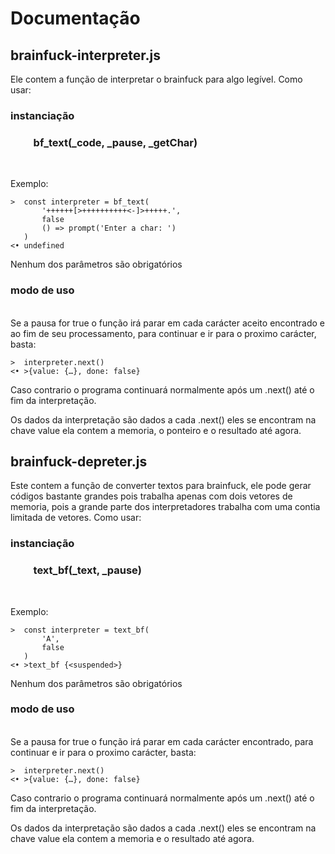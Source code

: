 # Documentação

## brainfuck-interpreter.js
Ele contem a função de interpretar o brainfuck para algo legível.
Como usar:

### instanciação
### &emsp;&emsp; bf_text(_code, _pause, _getChar)
<br/>

Exemplo:

    >  const interpreter = bf_text(
           '++++++[>++++++++++<-]>+++++.',
           false
           () => prompt('Enter a char: ')
       )
    <• undefined

Nenhum dos parâmetros são obrigatórios

### modo de uso
<br/>
Se a pausa for true o função irá parar em cada carácter aceito
encontrado e ao fim de seu processamento, para continuar e ir
para o proximo carácter, basta:

    >  interpreter.next()
    <• >{value: {…}, done: false}

Caso contrario o programa continuará normalmente após um .next()
até o fim da interpretação.

Os dados da interpretação são dados a cada .next() eles se
encontram na chave value ela contem a memoria, o ponteiro e
o resultado até agora.

## brainfuck-depreter.js
Este contem a função de converter textos para brainfuck, ele
pode gerar códigos bastante grandes pois trabalha apenas com
dois vetores de memoria, pois a grande parte dos interpretadores
trabalha com uma contia limitada de vetores. Como usar:

### instanciação
### &emsp;&emsp; text_bf(_text, _pause)
<br/>

Exemplo:

    >  const interpreter = text_bf(
           'A',
           false
       )
    <• >text_bf {<suspended>}

Nenhum dos parâmetros são obrigatórios

### modo de uso
<br/>
Se a pausa for true o função irá parar em cada carácter encontrado,
para continuar e ir para o proximo carácter, basta:

    >  interpreter.next()
    <• >{value: {…}, done: false}

Caso contrario o programa continuará normalmente após um .next()
até o fim da interpretação.

Os dados da interpretação são dados a cada .next() eles se
encontram na chave value ela contem a memoria e o resultado
até agora.
